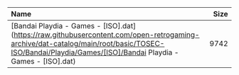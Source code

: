 |Name|Size|
|:---|---:|
|[Bandai Playdia - Games - [ISO].dat](https://raw.githubusercontent.com/open-retrogaming-archive/dat-catalog/main/root/basic/TOSEC-ISO/Bandai/Playdia/Games/[ISO]/Bandai Playdia - Games - [ISO].dat)|9742|
